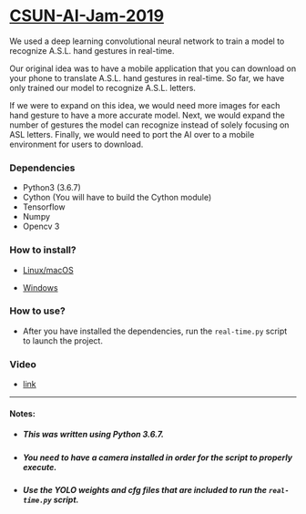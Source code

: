 # [CSUN-AI-Jam-2019](https://www.csun.edu/it/ai-jam)
We used a deep learning convolutional neural network to train a model to recognize A.S.L. hand gestures in real-time.

Our original idea was to have a mobile application that you can download on your phone to translate A.S.L. hand gestures in real-time. So far, we have only trained our model to recognize A.S.L. letters. 

If we were to expand on this idea, we would need more images for each hand gesture to have a more accurate model. Next, we would expand the number of gestures the model can recognize instead of solely focusing on ASL letters. Finally, we would need to port the AI over to a mobile environment for users to download.

### Dependencies
- Python3 (3.6.7)
- Cython (You will have to build the Cython module)
- Tensorflow
- Numpy
- Opencv 3

### How to install?
- [Linux/macOS](https://gist.github.com/simonw/0f93bec220be9cf8250533b603bf6dba)

- [Windows](https://github.com/thtrieu/darkflow)

### How to use?
- After you have installed the dependencies, run the ```real-time.py``` script to launch the project.

### Video
- [link](https://youtu.be/zgxMGaI28I4)

---
#### Notes:
- ##### This was written using Python 3.6.7.
- ##### You need to have a camera installed in order for the script to properly execute.
- ##### Use the YOLO weights and cfg files that are included to run the ```real-time.py``` script.
